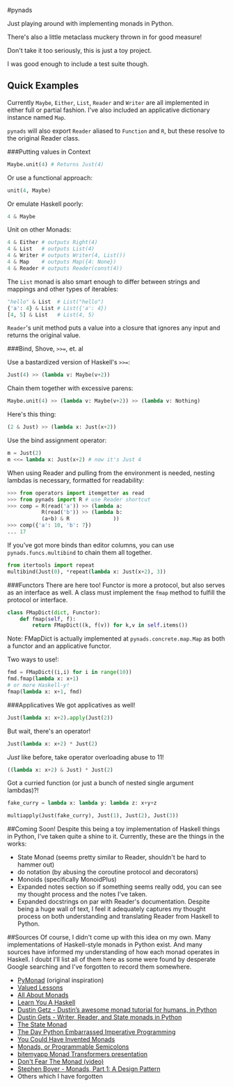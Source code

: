 #pynads

Just playing around with implementing monads in Python.

There's also a little metaclass muckery thrown in for good measure!

Don't take it too seriously, this is just a toy project.

I was good enough to include a test suite though.


Quick Examples
--------------

Currently `Maybe`, `Either`, `List`, `Reader` and `Writer` are all 
implemented in either full or partial fashion. I've also included an 
applicative dictionary instance named `Map`.

`pynads` will also export `Reader` aliased to `Function` and `R`, but 
these resolve to the original Reader class.

###Putting values in Context

```python
Maybe.unit(4) # Returns Just(4)
```

Or use a functional approach:

```python
unit(4, Maybe)
```

Or emulate Haskell poorly:

```python
4 & Maybe
```

Unit on other Monads:

```python
4 & Either # outputs Right(4)
4 & List   # outputs List(4)
4 & Writer # outputs Writer(4, List())
4 & Map    # outputs Map({4: None})
4 & Reader # outputs Reader(const(4))
```

The `List` monad is also smart enough to differ between strings and mappings
and other types of iterables:

```python
"hello" & List  # List("hello")
{'a': 4} & List # List({'a': 4})
[4, 5] & List   # List(4, 5)
```

`Reader`'s unit method puts a value into a closure that ignores any input
and returns the original value.

###Bind, Shove, `>>=`, et. al

Use a bastardized version of Haskell's `>>=`:

```python
Just(4) >> (lambda v: Maybe(v+2))
```

Chain them together with excessive parens:

```python
Maybe.unit(4) >> (lambda v: Maybe(v+2)) >> (lambda v: Nothing)
```

Here's this thing:

```python
(2 & Just) >> (lambda x: Just(x+2))
```

Use the bind assignment operator:
```python
m = Just(2)
m <<= lambda x: Just(x+2) # now it's Just 4
```

When using Reader and pulling from the environment is needed, nesting
lambdas is necessary, formatted for readability:

```python
>>> from operators import itemgetter as read
>>> from pynads import R # use Reader shortcut
>>> comp = R(read('a')) >> (lambda a:
           R(read('b')) >> (lambda b:
           (a+b) & R              ))
>>> comp({'a': 10, 'b': 7})
... 17
```

If you've got more binds than editor columns, you can use
`pynads.funcs.multibind` to chain them all together.

```python
from itertools import repeat
multibind(Just(0), *repeat(lambda x: Just(x+2), 3))
```

###Functors
There are here too! Functor is more a protocol, but also serves as an
interface as well. A class must implement the `fmap` method to fulfill the
protocol or interface.

```python
class FMapDict(dict, Functor):
    def fmap(self, f):
        return FMapDict((k, f(v)) for k,v in self.items())
```

Note: FMapDict is actually implemented at `pynads.concrete.map.Map` as both
a functor and an applicative functor.

Two ways to use!:

```Python
fmd = FMapDict((i,i) for i in range(10))
fmd.fmap(lambda x: x+1)
# or more Haskell-y!
fmap(lambda x: x+1, fmd)
```

###Applicatives
We got applicatives as well!

```python
Just(lambda x: x+2).apply(Just(2))
```

But wait, there's an operator!

```python
Just(lambda x: x+2) * Just(2)
```

*Just* like before, take operator overloading abuse to 11!

```python
((lambda x: x+2) & Just) * Just(2)
```

Got a curried function (or just a bunch of nested single argument lambdas)?!

```python
fake_curry = lambda x: lambda y: lambda z: x+y+z

multiapply(Just(fake_curry), Just(1), Just(2), Just(3))
```

##Coming Soon!
Despite this being a toy implementation of Haskell things in Python, I've
taken quite a shine to it. Currently, these are the things in the works:

- State Monad (seems pretty similar to Reader, shouldn't be hard to hammer out)
- do notation (by abusing the coroutine protocol and decorators)
- Monoids (specifically MonoidPlus)
- Expanded notes section so if something seems really odd, you can see my
thought process and the notes I've taken.
- Expanded docstrings on par with Reader's documentation. Despite being a huge
wall of text, I feel it adequately captures my thought process on both
understanding and translating Reader from Haskell to Python.

##Sources
Of course, I didn't come up with this idea on my own. Many implementations
of Haskell-style monads in Python exist. And many sources have informed my
understanding of how each monad operates in Haskell. I doubt I'll list all
of them here as some were found by desperate Google searching and I've
forgotten to record them somewhere.

- [PyMonad](https://bitbucket.org/jason_delaat/pymonad>) (original inspiration)
- [Valued Lessons](http://www.valuedlessons.com/2008/01/monads-in-python-with-nice-syntax.html)
- [All About Monads](https://wiki.haskell.org/All_About_Monads)
- [Learn You A Haskell](http://learnyouahaskell.com/)
- [Dustin Getz - Dustin’s awesome monad tutorial for humans, in Python](http://www.dustingetz.com/2012/04/07/dustins-awesome-monad-tutorial-for-humans-in-python.html)
- [Dustin Gets - Writer, Reader, and State monads in Python](http://www.dustingetz.com/2012/10/02/reader-writer-state-monad-in-python.html)
- [The State Monad](https://acm.wustl.edu/functional/state-monad.php)
- [The Day Python Embarrassed Imperative Programming](http://the-27th-comrade.appspot.com/blog/ahJzfnRoZS0yN3RoLWNvbXJhZGVyDAsSBUVudHJ5GOFdDA)
- [You Could Have Invented Monads](http://blog.sigfpe.com/2006/08/you-could-have-invented-monads-and.html)
- [Monads, or Programmable Semicolons](http://zacharyvoase.com/2014/04/30/monads/)
- [bitemyapp Monad Transformers presentation](https://github.com/bitemyapp/presentations/tree/master/monad_transformers)
- [Don't Fear The Monad (video)](http://www.youtube.com/attribution_link?a=o2IwOJe4Tk3p2xPSEti5Fw&u=%2Fwatch%3Fv%3DZhuHCtR3xq8%26feature%3Dshare)
- [Stephen Boyer - Monads, Part 1: A Design Pattern](http://www.stephanboyer.com/post/9/monads-part-1-a-design-pattern)
- Others which I have forgotten
